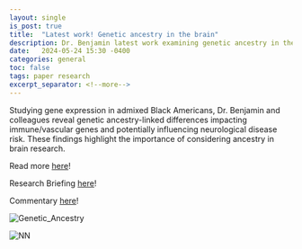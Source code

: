 ```yaml
---
layout: single
is_post: true
title:  "Latest work! Genetic ancestry in the brain"
description: Dr. Benjamin latest work examining genetic ancestry in the brain -- Nature Neuroscience.
date:   2024-05-24 15:30 -0400
categories: general
toc: false
tags: paper research
excerpt_separator: <!--more-->
---
```


Studying gene expression in admixed Black Americans, Dr. Benjamin and
colleagues reveal genetic ancestry-linked differences impacting
immune/vascular genes and potentially influencing neurological disease risk.
These findings highlight the importance of considering ancestry in
brain research.

Read more [here](https://www.nature.com/articles/s41593-024-01636-0)!
<!--more-->

Research Briefing [here](https://www.nature.com/articles/s41593-024-01645-z)!

Commentary [here](https://www.nature.com/articles/s41593-024-01651-1)!


![Genetic_Ancestry]({{site.url}}/assets/images/aanri_overview_v3.png)

![NN]({{site.url}}/assets/images/nature-neuroscience.svg)
